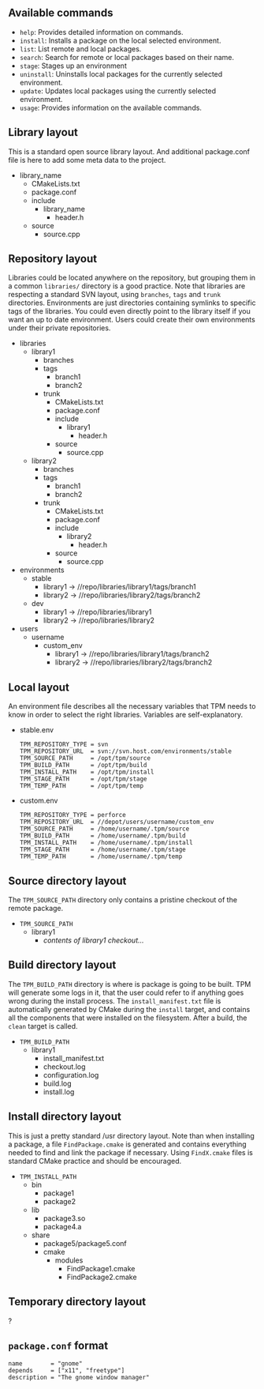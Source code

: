 Available commands
-----------------
  * `help`: Provides detailed information on commands.
  * `install`: Installs a package on the local selected environment.
  * `list`: List remote and local packages.
  * `search`: Search for remote or local packages based on their name.
  * `stage`: Stages up an environment
  * `uninstall`: Uninstalls local packages for the currently selected environment.
  * `update`: Updates local packages using the currently selected environment.
  * `usage`: Provides information on the available commands.

Library layout
--------------

This is a standard open source library layout. And additional package.conf file is here to
add some meta data to the project.

* library_name
  * CMakeLists.txt
  * package.conf
  * include
     * library_name
        * header.h
  * source
     * source.cpp

Repository layout
-----------------

Libraries could be located anywhere on the repository, but grouping them in a common `libraries/`
directory is a good practice. Note that libraries are respecting a standard SVN layout, using
`branches`, `tags` and `trunk` directories.
Environments are just directories containing symlinks to specific tags of the libraries. You could
even directly point to the library itself if you want an up to date environment.
Users could create their own environments under their private repositories.

  * libraries
     * library1
        * branches
        * tags
           * branch1
           * branch2
        * trunk
           * CMakeLists.txt
           * package.conf 
           * include
              * library1
                 * header.h
           * source
              * source.cpp
     * library2
        * branches
        * tags
           * branch1
           * branch2
        * trunk
           * CMakeLists.txt
           * package.conf 
           * include
              * library2
                 * header.h
           * source
              * source.cpp
  * environments
     * stable
        * library1 -> //repo/libraries/library1/tags/branch1
        * library2 -> //repo/libraries/library2/tags/branch2
     * dev
        * library1 -> //repo/libraries/library1
        * library2 -> //repo/libraries/library2
  * users
     * username
        * custom_env
           * library1 -> //repo/libraries/library1/tags/branch2
           * library2 -> //repo/libraries/library2/tags/branch2

Local layout
------------

An environment file describes all the necessary variables that TPM needs to know
in order to select the right libraries. Variables are self-explanatory.

  * stable.env

        TPM_REPOSITORY_TYPE = svn
        TPM_REPOSITORY_URL  = svn://svn.host.com/environments/stable
        TPM_SOURCE_PATH     = /opt/tpm/source
        TPM_BUILD_PATH      = /opt/tpm/build
        TPM_INSTALL_PATH    = /opt/tpm/install
        TPM_STAGE_PATH      = /opt/tpm/stage
        TPM_TEMP_PATH       = /opt/tpm/temp

  * custom.env

        TPM_REPOSITORY_TYPE = perforce
        TPM_REPOSITORY_URL  = //depot/users/username/custom_env
        TPM_SOURCE_PATH     = /home/username/.tpm/source
        TPM_BUILD_PATH      = /home/username/.tpm/build
        TPM_INSTALL_PATH    = /home/username/.tpm/install
        TPM_STAGE_PATH      = /home/username/.tpm/stage
        TPM_TEMP_PATH       = /home/username/.tpm/temp

Source directory layout
-----------------------

The `TPM_SOURCE_PATH` directory only contains a pristine checkout of the remote package.

  * `TPM_SOURCE_PATH`
     * library1
        * _contents of library1 checkout..._

Build directory layout
-----------------------

The `TPM_BUILD_PATH` directory is where is package is going to be built. TPM will generate
some logs in it, that the user could refer to if anything goes wrong during the install
process. The `install_manifest.txt` file is automatically generated by CMake during the 
`install` target, and contains all the components that were installed on the filesystem.
After a build, the `clean` target is called.

  * `TPM_BUILD_PATH`
     * library1
        * install_manifest.txt
        * checkout.log
        * configuration.log
        * build.log
        * install.log

Install directory layout
------------------------

This is just a pretty standard /usr directory layout. Note than when installing a package,
a file `FindPackage.cmake` is generated and contains everything needed to find and link the
package if necessary. Using `FindX.cmake` files is standard CMake practice and should be
encouraged.

  * `TPM_INSTALL_PATH`
     * bin
        * package1
        * package2
     * lib
        * package3.so
        * package4.a
     * share
        * package5/package5.conf
        * cmake
           * modules
              * FindPackage1.cmake
              * FindPackage2.cmake

Temporary directory layout
--------------------------

?

`package.conf` format
-------------------

    name        = "gnome"
    depends     = ["x11", "freetype"]
    description = "The gnome window manager"
